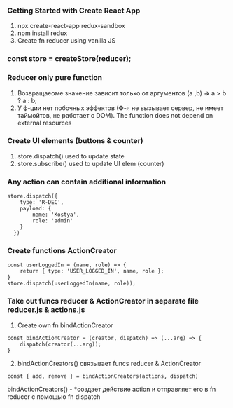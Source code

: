 ### Getting Started with Create React App
1. npx create-react-app redux-sandbox
2. npm install redux
3. Create fn reducer using vanilla JS 

### const store = createStore(reducer);

### Reducer only pure function
1. Возвращаеоме значение зависит только от аргументов (a ,b) => a > b ? a : b;
2. У ф-ции нет побочных эффектов (Ф-я не вызывает сервер, не имеет таймойтов, не работает с DOM). The function does not depend on external resources
### Create UI elements (buttons & counter)
1. store.dispatch() used to update state
2. store.subscribe() used to update UI elem (counter) 

### Any action can contain additional information
```
store.dispatch({ 
    type: 'R-DEC',
    payload: {
        name: 'Kostya',
        role: 'admin'
    } 
  })
```

### Create functions ActionCreator
```
const userLoggedIn = (name, role) => {
    return { type: 'USER_LOGGED_IN', name, role };
}
store.dispatch(userLoggedIn(name, role));
```

### Take out funcs reducer & ActionCreator in separate file reducer.js & actions.js
1. Create own fn bindActionCreator
```
const bindActionCreator = (creator, dispatch) => (...arg) => {
    dispatch(creator(...arg));
}
```
2. bindActionCreators() связывает funcs reducer & ActionCreator 
```
const { add, remove } = bindActionCreators(actions, dispatch)
```
bindActionCreators() - *создает действие action и отправляет его в fn reducer с помощью fn dispatch 
